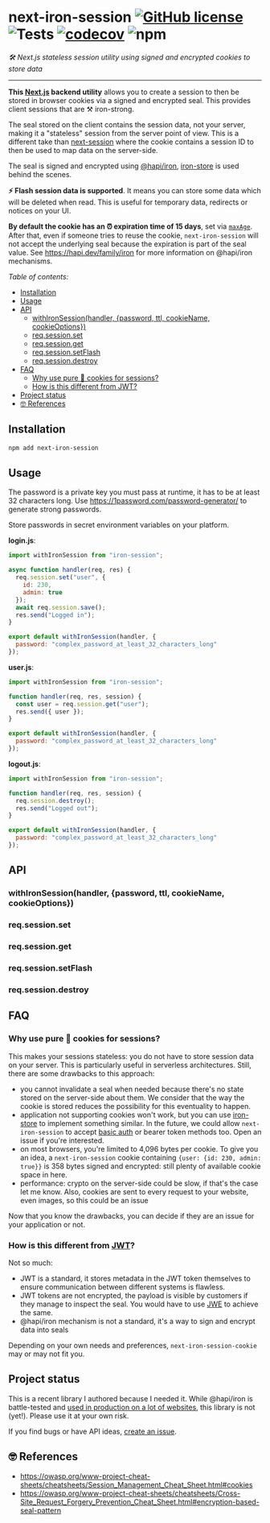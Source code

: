 # next-iron-session [![GitHub license](https://img.shields.io/github/license/vvo/next-iron-session?style=flat)](https://github.com/vvo/next-iron-session/blob/master/LICENSE) ![Tests](https://github.com/vvo/next-iron-session/workflows/Tests/badge.svg) [![codecov](https://codecov.io/gh/vvo/next-iron-session/branch/master/graph/badge.svg)](https://codecov.io/gh/vvo/next-iron-session) ![npm](https://img.shields.io/npm/v/next-iron-session)

_🛠 Next.js stateless session utility using signed and encrypted cookies to store data_

---

**This [Next.js](https://nextjs.org/) backend utility** allows you to create a session to then be stored in browser cookies via a signed and encrypted seal. This provides client sessions that are ⚒️ iron-strong.

The seal stored on the client contains the session data, not your server, making it a "stateless" session from the server point of view. This is a different take than [next-session](https://github.com/hoangvvo/next-session/) where the cookie contains a session ID to then be used to map data on the server-side.

The seal is signed and encrypted using [@hapi/iron](https://github.com/hapijs/iron), [iron-store](https://github.com/vvo/iron-store/) is used behind the scenes.

**⚡️ Flash session data is supported**. It means you can store some data which will be deleted when read. This is useful for temporary data, redirects or notices on your UI.

**By default the cookie has an ⏰ expiration time of 15 days**, set via [`maxAge`](https://developer.mozilla.org/en-US/docs/Web/HTTP/Headers/Set-Cookie#Directives). After that, even if someone tries to reuse the cookie, `next-iron-session` will not accept the underlying seal because the expiration is part of the seal value. See https://hapi.dev/family/iron for more information on @hapi/iron mechanisms.

_Table of contents:_

- [Installation](#installation)
- [Usage](#usage)
- [API](#api)
  - [withIronSession(handler, {password, ttl, cookieName, cookieOptions})](#withironsessionhandler-password-ttl-cookiename-cookieoptions)
  - [req.session.set](#reqsessionset)
  - [req.session.get](#reqsessionget)
  - [req.session.setFlash](#reqsessionsetflash)
  - [req.session.destroy](#reqsessiondestroy)
- [FAQ](#faq)
  - [Why use pure 🍪 cookies for sessions?](#why-use-pure--cookies-for-sessions)
  - [How is this different from JWT?](#how-is-this-different-from-jwt)
- [Project status](#project-status)
- [🤓 References](#-references)

## Installation

```bash
npm add next-iron-session
```

## Usage

The password is a private key you must pass at runtime, it has to be at least 32 characters long. Use https://1password.com/password-generator/ to generate strong passwords.

Store passwords in secret environment variables on your platform.

**login.js**:

```js
import withIronSession from "iron-session";

async function handler(req, res) {
  req.session.set("user", {
    id: 230,
    admin: true
  });
  await req.session.save();
  res.send("Logged in");
}

export default withIronSession(handler, {
  password: "complex_password_at_least_32_characters_long"
});
```

**user.js**:

```js
import withIronSession from "iron-session";

function handler(req, res, session) {
  const user = req.session.get("user");
  res.send({ user });
}

export default withIronSession(handler, {
  password: "complex_password_at_least_32_characters_long"
});
```

**logout.js**:

```js
import withIronSession from "iron-session";

function handler(req, res, session) {
  req.session.destroy();
  res.send("Logged out");
}

export default withIronSession(handler, {
  password: "complex_password_at_least_32_characters_long"
});
```

## API

### withIronSession(handler, {password, ttl, cookieName, cookieOptions})

### req.session.set

### req.session.get

### req.session.setFlash

### req.session.destroy

## FAQ

### Why use pure 🍪 cookies for sessions?

This makes your sessions stateless: you do not have to store session data on your server. This is particularly useful in serverless architectures. Still, there are some drawbacks to this approach:

- you cannot invalidate a seal when needed because there's no state stored on the server-side about them. We consider that the way the cookie is stored reduces the possibility for this eventuality to happen.
- application not supporting cookies won't work, but you can use [iron-store](https://github.com/vvo/iron-store/) to implement something similar. In the future, we could allow `next-iron-session` to accept [basic auth](https://tools.ietf.org/html/rfc7617) or bearer token methods too. Open an issue if you're interested.
- on most browsers, you're limited to 4,096 bytes per cookie. To give you an idea, a `next-iron-session` cookie containing `{user: {id: 230, admin: true}}` is 358 bytes signed and encrypted: still plenty of available cookie space in here.
- performance: crypto on the server-side could be slow, if that's the case let me know. Also, cookies are sent to every request to your website, even images, so this could be an issue

Now that you know the drawbacks, you can decide if they are an issue for your application or not.

### How is this different from [JWT](https://jwt.io/)?

Not so much:

- JWT is a standard, it stores metadata in the JWT token themselves to ensure communication between different systems is flawless.
- JWT tokens are not encrypted, the payload is visible by customers if they manage to inspect the seal. You would have to use [JWE](https://tools.ietf.org/html/rfc7516) to achieve the same.
- @hapi/iron mechanism is not a standard, it's a way to sign and encrypt data into seals

Depending on your own needs and preferences, `next-iron-session-cookie` may or may not fit you.

## Project status

This is a recent library I authored because I needed it. While @hapi/iron is battle-tested and [used in production on a lot of websites](https://hapi.dev/), this library is not (yet!). Please use it at your own risk.

If you find bugs or have API ideas, [create an issue](https://github.com/vvo/next-iron-session/issues).

## 🤓 References

- https://owasp.org/www-project-cheat-sheets/cheatsheets/Session_Management_Cheat_Sheet.html#cookies
- https://owasp.org/www-project-cheat-sheets/cheatsheets/Cross-Site_Request_Forgery_Prevention_Cheat_Sheet.html#encryption-based-seal-pattern

